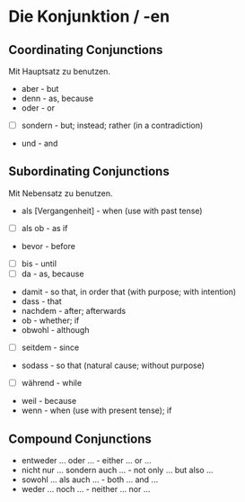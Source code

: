 # Die Konjunktion / -en

## Coordinating Conjunctions

Mit Hauptsatz zu benutzen.

* aber - but
* denn - as, because
* oder - or
* [ ] sondern - but; instead; rather \(in a contradiction\)
* und - and

## Subordinating Conjunctions

Mit Nebensatz zu benutzen.

* als \[Vergangenheit\] - when \(use with past tense\)
* [ ] als ob - as if
* bevor - before
* [ ] bis - until
* [ ] da - as, because
* damit - so that, in order that \(with purpose; with intention\)
* dass - that
* nachdem - after; afterwards
* ob - whether; if
* obwohl - although
* [ ] seitdem - since
* sodass - so that \(natural cause; without purpose\)
* [ ] während - while
* weil - because
* wenn - when \(use with present tense\); if

## Compound Conjunctions

* entweder ... oder ... - either ... or ...
* nicht nur ... sondern auch ... - not only ... but also ...
* sowohl ... als auch ... - both ... and ...
* weder ... noch ... - neither ... nor ...

